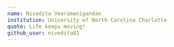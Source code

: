 ```yaml
---
name: Nivedita Veeramanigandan
institution: University of North Carolina Charlotte
quote: Life keeps moving!
github_user: nivedita81
---
```


